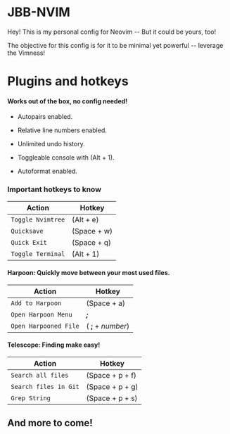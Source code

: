 # JBB-NVIM

Hey! This is my personal config for Neovim -- But it could be yours, too!

The objective for this config is for it to be minimal yet powerful -- leverage the Vimness!

# Plugins and hotkeys

#### Works out of the box, no config needed!

- Autopairs enabled.

- Relative line numbers enabled.

- Unlimited undo history.

- Toggleable console with (Alt + 1).

- Autoformat enabled.

### Important hotkeys to know

| Action            | Hotkey      |
| ----------------- | ----------- |
| `Toggle Nvimtree` | (Alt + e)   |
| `Quicksave`       | (Space + w) |
| `Quick Exit`      | (Space + q) |
| `Toggle Terminal` | (Alt + 1)   |

#### Harpoon: Quickly move between your most used files.

| Action                | Hotkey              |
| --------------------- | ------------------- |
| `Add to Harpoon`      | (Space + a)         |
| `Open Harpoon Menu`   | **_;_**             |
| `Open Harpooned File` | ( **;** + _number_) |

#### Telescope: Finding make easy!

| Action                | Hotkey          |
| --------------------- | --------------- |
| `Search all files`    | (Space + p + f) |
| `Search files in Git` | (Space + p + g) |
| `Grep String `        | (Space + p + s) |

## And more to come!
